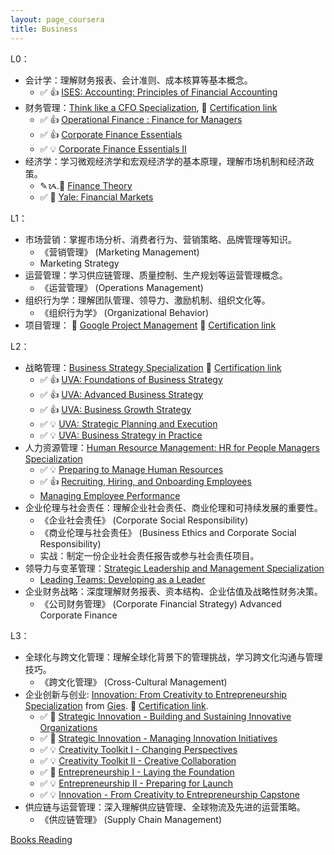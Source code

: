```yaml
---
layout: page_coursera
title: Business
---
```


<!-- https://emojipedia.org/ -->

L0：
* 会计学：理解财务报表、会计准则、成本核算等基本概念。
  * ✅ 👍 [ISES: Accounting: Principles of Financial Accounting](../account/01accunting)
* 财务管理：[Think like a CFO Specialization](https://www.coursera.org/specializations/thinklikeacfo), 🏅 [Certification link](https://www.coursera.org/account/accomplishments/specialization/71BS4TXQDDGG)
  * ✅ 👍 [Operational Finance : Finance for Managers](../account/02financemanager)
  * ✅ 👍 [Corporate Finance Essentials](../account/03corpfin)
  * ✅ 💡 [Corporate Finance Essentials II](../account/04corpfin2)
* 经济学：学习微观经济学和宏观经济学的基本原理，理解市场机制和经济政策。
  * ✎ᝰ.📖 [Finance Theory](/Study/Finance/theory/00index)
  * ✅ 👑 [Yale: Financial Markets](../1finace)

L1：
* 市场营销：掌握市场分析、消费者行为、营销策略、品牌管理等知识。
  * 《营销管理》 (Marketing Management)
  * Marketing Strategy
* 运营管理：学习供应链管理、质量控制、生产规划等运营管理概念。
  * 《运营管理》 (Operations Management)
* 组织行为学：理解团队管理、领导力、激励机制、组织文化等。
  * 《组织行为学》 (Organizational Behavior)
* 项目管理： 👑 [Google Project Management](../pm/00index) 🏅 [Certification link](https://www.coursera.org/account/accomplishments/professional-cert/AGIF9YWN4DHS)

L2：
* 战略管理：[Business Strategy Specialization](https://www.coursera.org/specializations/business-strategy) 🏅 [Certification link](https://www.coursera.org/account/accomplishments/specialization/N243DB4FFG4B)
  * ✅ 👍 [UVA: Foundations of Business Strategy](../strategy/2strategy)
  * ✅ 👍 [UVA: Advanced Business Strategy](../strategy/3strategy_adv)
  * ✅ 👍 [UVA: Business Growth Strategy](../strategy/4strategy_grow)
  * ✅ 💡 [UVA: Strategic Planning and Execution](../strategy/5strategy_plan)
  * ✅ 💡 [UVA: Business Strategy in Practice](../strategy/6strategy_in_p)
* 人力资源管理：[Human Resource Management: HR for People Managers Specialization](https://www.coursera.org/specializations/human-resource-management)
  * ✅ 💡 [Preparing to Manage Human Resources](../hr/01prepare)
  * ✅ 👍 [Recruiting, Hiring, and Onboarding Employees](../hr/02recruit)
  * [Managing Employee Performance](../hr/03perfm)
* 企业伦理与社会责任：理解企业社会责任、商业伦理和可持续发展的重要性。
  * 《企业社会责任》 (Corporate Social Responsibility)
  * 《商业伦理与社会责任》 (Business Ethics and Corporate Social Responsibility)
  * 实战：制定一份企业社会责任报告或参与社会责任项目。
* 领导力与变革管理：[Strategic Leadership and Management Specialization](https://www.coursera.org/specializations/strategic-leadership)
  * [Leading Teams: Developing as a Leader](../lead/01leadteam)
* 企业财务战略：深度理解财务报表、资本结构、企业估值及战略性财务决策。
  * 《公司财务管理》 (Corporate Financial Strategy) Advanced Corporate Finance

L3：
* 全球化与跨文化管理：理解全球化背景下的管理挑战，学习跨文化沟通与管理技巧。
  * 《跨文化管理》 (Cross-Cultural Management)
* 企业创新与创业: [Innovation: From Creativity to Entrepreneurship Specialization](https://www.coursera.org/specializations/innovation-creativity-entrepreneurship) from [Gies](https://giesonline.illinois.edu/). 🏅 [Certification link](https://www.coursera.org/account/accomplishments/specialization/J7QP60ULKJC3).
  * ✅ 👑 [Strategic Innovation - Building and Sustaining Innovative Organizations](../innov/01strinov)
  * ✅ 👑 [Strategic Innovation - Managing Innovation Initiatives](../innov/02manage)
  * ✅ 💡 [Creativity Toolkit I - Changing Perspectives](../innov/03toolkit1)
  * ✅ 💡 [Creativity Toolkit II - Creative Collaboration](../innov/04toolkit2)
  * ✅ 👑 [Entrepreneurship I - Laying the Foundation](../innov/05lay)
  * ✅ 💡 [Entrepreneurship II - Preparing for Launch](../innov/06launch)
  * ✅ 💡 [Innovation - From Creativity to Entrepreneurship Capstone](../innov/07capstone)
* 供应链与运营管理：深入理解供应链管理、全球物流及先进的运营策略。
  * 《供应链管理》 (Supply Chain Management)

[Books Reading](../company/00index)
